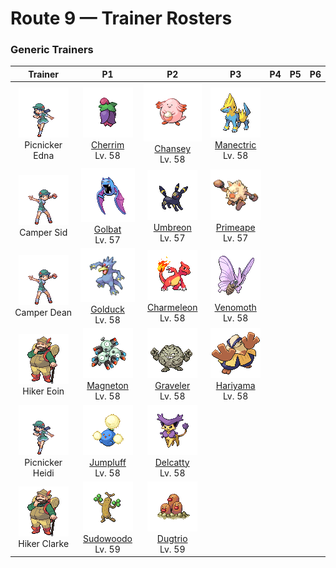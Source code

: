 # Route 9 — Trainer Rosters

### Generic Trainers

| Trainer | P1 | P2 | P3 | P4 | P5 | P6 |
|:-------:|:--:|:--:|:--:|:--:|:--:|:--:|
| ![Picnicker Edna](../../assets/trainers/picnicker.png "Picnicker Edna")<br>Picnicker Edna | ![Cherrim](../../assets/sprites/cherrim/front.gif "Cherrim: During times of strong sunlight, its bud blooms, its petals open fully, and it becomes very active.")<br>[Cherrim](../../pokemon/cherrim.md/)<br>Lv. 58 | ![Chansey](../../assets/sprites/chansey/front.gif "Chansey: Being few in number and difficult to capture, it is said to bring happiness to the Trainer who catches it.")<br>[Chansey](../../pokemon/chansey.md/)<br>Lv. 58 | ![Manectric](../../assets/sprites/manectric/front.gif "Manectric: Its nest can be found where a thunderbolt hits. It is discharging electricity from its mane.")<br>[Manectric](../../pokemon/manectric.md/)<br>Lv. 58 |
| ![Camper Sid](../../assets/trainers/camper.png "Camper Sid")<br>Camper Sid | ![Golbat](../../assets/sprites/golbat/front.gif "Golbat: It can drink more than 10 ounces of blood at once. If it has too much, it gets heavy and flies clumsily.")<br>[Golbat](../../pokemon/golbat.md/)<br>Lv. 57 | ![Umbreon](../../assets/sprites/umbreon/front.gif "Umbreon: When darkness falls, the rings on the body begin to glow, striking fear in the hearts of anyone nearby.")<br>[Umbreon](../../pokemon/umbreon.md/)<br>Lv. 57 | ![Primeape](../../assets/sprites/primeape/front.gif "Primeape: It becomes wildly furious if it even senses someone looking at it. It chases anyone that meets its glare.")<br>[Primeape](../../pokemon/primeape.md/)<br>Lv. 57 |
| ![Camper Dean](../../assets/trainers/camper.png "Camper Dean")<br>Camper Dean | ![Golduck](../../assets/sprites/golduck/front.gif "Golduck: It appears by waterways at dusk. It may use telekinetic powers if its forehead glows mysteriously.")<br>[Golduck](../../pokemon/golduck.md/)<br>Lv. 58 | ![Charmeleon](../../assets/sprites/charmeleon/front.gif "Charmeleon: It has a barbaric nature. In battle, it whips its fiery tail around and slashes away with sharp claws.")<br>[Charmeleon](../../pokemon/charmeleon.md/)<br>Lv. 58 | ![Venomoth](../../assets/sprites/venomoth/front.gif "Venomoth: The powder on its wings is poisonous if it is dark in hue. If it is light in hue, it causes paralysis.")<br>[Venomoth](../../pokemon/venomoth.md/)<br>Lv. 58 |
| ![Hiker Eoin](../../assets/trainers/hiker.png "Hiker Eoin")<br>Hiker Eoin | ![Magneton](../../assets/sprites/magneton/front.gif "Magneton: The MAGNEMITE are united by a magnetism so powerful, it dries all moisture in its vicinity.")<br>[Magneton](../../pokemon/magneton.md/)<br>Lv. 58 | ![Graveler](../../assets/sprites/graveler/front.gif "Graveler: A slow walker, it rolls to move. It pays no attention to any object that happens to be in its path.")<br>[Graveler](../../pokemon/graveler.md/)<br>Lv. 58 | ![Hariyama](../../assets/sprites/hariyama/front.gif "Hariyama: It loves challenging others to tests of strength. It has the power to stop a train with a slap.")<br>[Hariyama](../../pokemon/hariyama.md/)<br>Lv. 58 |
| ![Picnicker Heidi](../../assets/trainers/picnicker.png "Picnicker Heidi")<br>Picnicker Heidi | ![Jumpluff](../../assets/sprites/jumpluff/front.gif "Jumpluff: Drifts on seasonal winds and spreads its cotton-like spores all over the world to make more offspring.")<br>[Jumpluff](../../pokemon/jumpluff.md/)<br>Lv. 58 | ![Delcatty](../../assets/sprites/delcatty/front.gif "Delcatty: It dislikes dirty places. It often searches for a comfortable place in which to groom itself.")<br>[Delcatty](../../pokemon/delcatty.md/)<br>Lv. 58 |
| ![Hiker Clarke](../../assets/trainers/hiker.png "Hiker Clarke")<br>Hiker Clarke | ![Sudowoodo](../../assets/sprites/sudowoodo/front.gif "Sudowoodo: It disguises itself as a tree to avoid attack. It hates water, so it will disappear if it starts raining.")<br>[Sudowoodo](../../pokemon/sudowoodo.md/)<br>Lv. 59 | ![Dugtrio](../../assets/sprites/dugtrio/front.gif "Dugtrio: Extremely powerful, they can dig through even the hardest ground to a depth of over 60 miles.")<br>[Dugtrio](../../pokemon/dugtrio.md/)<br>Lv. 59 |

